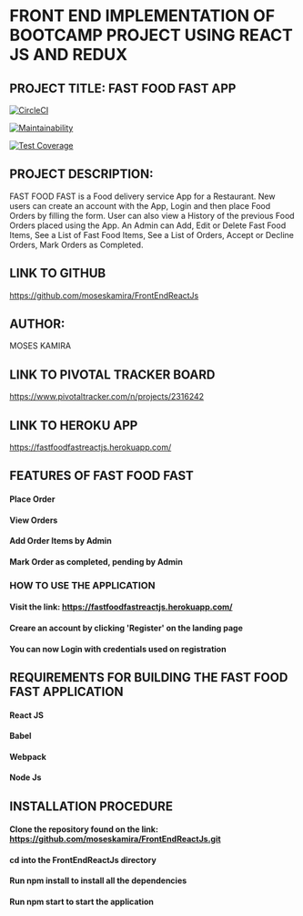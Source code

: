
# FRONT END IMPLEMENTATION OF BOOTCAMP PROJECT USING REACT JS AND REDUX 
## PROJECT TITLE: FAST FOOD FAST APP
[![CircleCI](https://circleci.com/gh/moseskamira/FrontEndReactJs/tree/develop.svg?style=svg)](https://circleci.com/gh/moseskamira/FrontEndReactJs/tree/develop)

[![Maintainability](https://api.codeclimate.com/v1/badges/5520054c1f1d3541064d/maintainability)](https://codeclimate.com/github/moseskamira/FrontEndReactJs/maintainability)

[![Test Coverage](https://api.codeclimate.com/v1/badges/5520054c1f1d3541064d/test_coverage)](https://codeclimate.com/github/moseskamira/FrontEndReactJs/test_coverage)



## PROJECT DESCRIPTION:
FAST FOOD FAST is a Food delivery service App for a Restaurant. New users can create an account with the App, Login and then place Food Orders by filling the form. User can also view a History of the previous Food Orders placed using the App. An Admin can Add, Edit or Delete Fast Food Items, See a List of Fast Food Items, See a List of Orders, Accept or Decline Orders, Mark Orders as Completed.

## LINK TO GITHUB
https://github.com/moseskamira/FrontEndReactJs

## AUTHOR:
MOSES KAMIRA

## LINK TO PIVOTAL TRACKER BOARD
https://www.pivotaltracker.com/n/projects/2316242

## LINK TO HEROKU APP
https://fastfoodfastreactjs.herokuapp.com/



## FEATURES OF FAST FOOD FAST

#### Place Order
#### View Orders
#### Add Order Items by Admin
#### Mark Order as completed, pending by Admin

### HOW TO USE THE APPLICATION
#### Visit the link: https://fastfoodfastreactjs.herokuapp.com/
#### Creare an account by clicking 'Register' on the landing page
#### You can now Login with credentials used on registration

## REQUIREMENTS FOR BUILDING THE FAST FOOD FAST APPLICATION

#### React JS
#### Babel
#### Webpack
#### Node Js

## INSTALLATION PROCEDURE

#### Clone the repository found on the link: https://github.com/moseskamira/FrontEndReactJs.git
#### cd into the FrontEndReactJs directory
#### Run npm install to install all the dependencies
#### Run npm start to start the application
